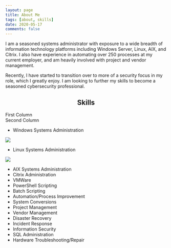 ```yaml
---
layout: page
title: About Me
tags: [about, skills]
date: 2020-05-17
comments: false
---
```

I am a seasoned systems administrator with exposure to a wide breadth of information technology platforms including Windows Server, Linux, AIX, and Citrix. I also have experience in automating over 250 processes at my current employer, and am heavily involved with project and vendor management.

Recently, I have started to transition over to more of a security focus in my role, which I greatly enjoy. I am looking to further my skills to become a seasoned cybersecurity professional.

## <center>Skills</center>

<div class="container">
   <div class="col-lg-6 col-md-6 col-sm-12 col-xs-12">
      First Column 
   </div>
   <div class="col-lg-6 col-md-6 col-sm-12 col-xs-12">
      Second Column 
   </div>
<div>

* Windows Systems Administration

<img src="https://progress-bar.dev/80/?width=350">

* Linux Systems Administration

<img src="https://progress-bar.dev/90/?width=350">

* AIX Systems Administration
* Citrix Administration
* VMWare
* PowerShell Scripting
* Batch Scripting
* Automation/Process Improvement
* System Conversions
* Project Management
* Vendor Management
* Disaster Recovery
* Incident Response
* Information Security
* SQL Administration
* Hardware Troubleshooting/Repair


